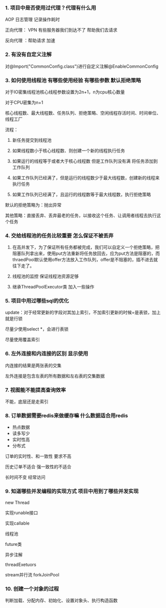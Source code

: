 ### 1. 项目中是否使用过代理？代理有什么用

AOP   日志管理  记录操作耗时   

正向代理： VPN  有些服务器我们到达不了   帮助我们去请求

反向代理 ：帮助请求 加速

### 2. 有没有自定义注解

对@Import("CommonConfig.class")进行自定义注解@EnableCommonConfig

### 3. 如何使用线程池  有哪些使用经验  有哪些参数  默认拒绝策略

对于IO密集线程池核心线程参数设置为2n+1，n为cpu核心数量

对于CPU密集为n+1

核心线程数、最大线程数、任务队列、拒绝策略、空闲线程存活时间、时间单位、线程工厂

流程：

1. 新任务提交到线程池

2. 如果线程数小于核心线程数、则创建一个新的线程执行任务

3. 如果运行的线程等于或者大于核心线程数  但是工作队列没有满  将任务添加到工作队列

4. 如果工作队列已经满了，但是运行的线程数少于最大线程数，创建新的线程来执行任务

5. 如果工作队列已经满了，且运行的线程数等于最大线程数，执行拒绝策略

默认的拒绝策略为：抛出异常

其他策略：直接丢弃、丢弃最老的任务，以接收这个任务、让调用者线程去执行这个任务

### 4. 交给线程池的任务比较重要  怎么保证不被丢弃

1. 在高并发下，为了保证所有任务都被完成，我们可以自定义一个拒绝策略，把阻塞队列拿出来，使用put方法重新将任务放回去，应为put方法是阻塞的，而thraedPool默认使用offer方法放入工作队列，offer是不阻塞的，插不进去就往下走了。

2. 线程池的监控  保证线程池资源足够

3. 继承ThreadPoolExecutor类  加入一些操作

### 5. 项目中用过哪些sql的优化

update：对于经常更新的字段对其加上索引，不加索引更新的时候=是表锁，加上就是行锁

尽量少使用select *，会进行表锁

尽量使用覆盖索引

### 6. 左外连接和内连接的区别   显示使用

内连接的结果是两张表的交集

左外连接是包含左表的所有数据和左右表的交集数据

### 7. 视图能不能提高查询效率

不能，底层还是走索引

### 8. 订单数据需要redis来做缓存嘛 什么数据适合用redis

* 热点数据
* 读多写少
* 实时性高
* 分布式

订单的实时性、和一致性 要求不高  

历史订单不适合  强一致性的不适合

长时间不变  经常访问 

### 9. 知道哪些并发编程的实现方式  项目中用到了哪些并发实现

new Thread

实现runable接口

实现callable

线程池

future类

异步注解

threadExetuors

stream并行流   forkJoinPool

### 10. 创建一个对象的过程

判断加载、分配内存、初始化、设置对象头、执行构造函数
